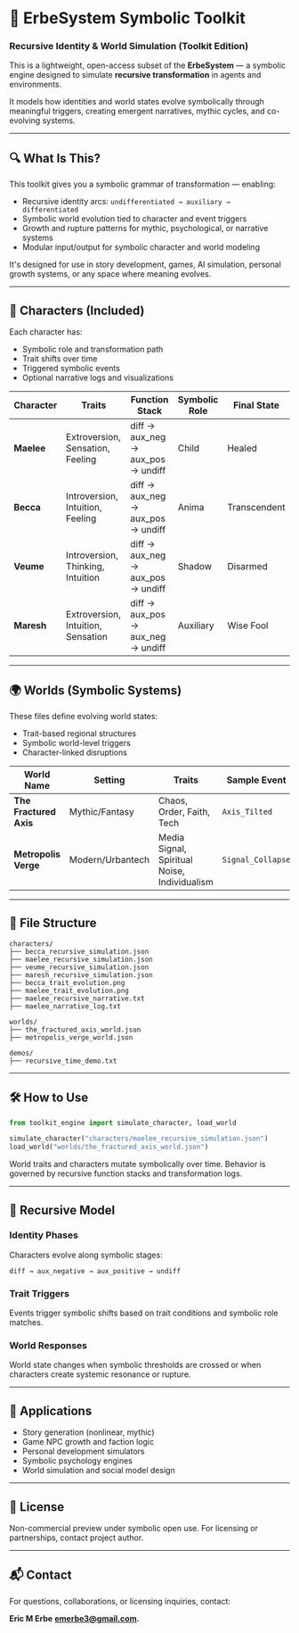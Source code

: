 # 🌌 ErbeSystem Symbolic Toolkit  
### Recursive Identity & World Simulation (Toolkit Edition)

This is a lightweight, open-access subset of the **ErbeSystem** — a symbolic engine designed to simulate **recursive transformation** in agents and environments.

It models how identities and world states evolve symbolically through meaningful triggers, creating emergent narratives, mythic cycles, and co-evolving systems.

---

## 🔍 What Is This?

This toolkit gives you a symbolic grammar of transformation — enabling:

- Recursive identity arcs: `undifferentiated → auxiliary → differentiated`
- Symbolic world evolution tied to character and event triggers
- Growth and rupture patterns for mythic, psychological, or narrative systems
- Modular input/output for symbolic character and world modeling

It's designed for use in story development, games, AI simulation, personal growth systems, or any space where meaning evolves.

---

## 🧠 Characters (Included)

Each character has:
- Symbolic role and transformation path
- Trait shifts over time
- Triggered symbolic events
- Optional narrative logs and visualizations

| Character | Traits                          | Function Stack           | Symbolic Role | Final State  |
|-----------|----------------------------------|---------------------------|----------------|---------------|
| **Maelee**  | Extroversion, Sensation, Feeling | diff → aux_neg → aux_pos → undiff | Child         | Healed        |
| **Becca**   | Introversion, Intuition, Feeling | diff → aux_neg → aux_pos → undiff | Anima         | Transcendent  |
| **Veume**   | Introversion, Thinking, Intuition| diff → aux_neg → aux_pos → undiff | Shadow        | Disarmed      |
| **Maresh**  | Extroversion, Intuition, Sensation| diff → aux_pos → aux_neg → undiff | Auxiliary      | Wise Fool     |

---

## 🌍 Worlds (Symbolic Systems)

These files define evolving world states:
- Trait-based regional structures
- Symbolic world-level triggers
- Character-linked disruptions

| World Name         | Setting      | Traits                                    | Sample Event      |
|--------------------|--------------|-------------------------------------------|--------------------|
| **The Fractured Axis** | Mythic/Fantasy | Chaos, Order, Faith, Tech                 | `Axis_Tilted`      |
| **Metropolis Verge**   | Modern/Urbantech | Media Signal, Spiritual Noise, Individualism | `Signal_Collapse` |

---

## 📁 File Structure

```
characters/
├── becca_recursive_simulation.json
├── maelee_recursive_simulation.json
├── veume_recursive_simulation.json
├── maresh_recursive_simulation.json
├── becca_trait_evolution.png
├── maelee_trait_evolution.png
├── maelee_recursive_narrative.txt
├── maelee_narrative_log.txt

worlds/
├── the_fractured_axis_world.json
├── metropolis_verge_world.json

demos/
├── recursive_time_demo.txt
```

---

## 🛠 How to Use

```python
from toolkit_engine import simulate_character, load_world

simulate_character("characters/maelee_recursive_simulation.json")
load_world("worlds/the_fractured_axis_world.json")
```

World traits and characters mutate symbolically over time. Behavior is governed by recursive function stacks and transformation logs.

---

## 🔁 Recursive Model

### Identity Phases
Characters evolve along symbolic stages:

```
diff → aux_negative → aux_positive → undiff
```

### Trait Triggers
Events trigger symbolic shifts based on trait conditions and symbolic role matches.

### World Responses
World state changes when symbolic thresholds are crossed or when characters create systemic resonance or rupture.

---

## 🎯 Applications

- Story generation (nonlinear, mythic)
- Game NPC growth and faction logic
- Personal development simulators
- Symbolic psychology engines
- World simulation and social model design

---

## 📄 License

Non-commercial preview under symbolic open use. For licensing or partnerships, contact project author.


---

## 📬 Contact

For questions, collaborations, or licensing inquiries, contact:

**Eric M Erbe**
**emerbe3@gmail.com.**

